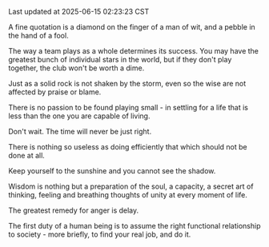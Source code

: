 Last updated at 2025-06-15 02:23:23 CST

A fine quotation is a diamond on the finger of a man of wit, and a pebble in the hand of a fool.

The way a team plays as a whole determines its success. You may have the greatest bunch of individual stars in the world, but if they don't play together, the club won't be worth a dime.

Just as a solid rock is not shaken by the storm, even so the wise are not affected by praise or blame.

There is no passion to be found playing small - in settling for a life that is less than the one you are capable of living.

Don't wait. The time will never be just right.

There is nothing so useless as doing efficiently that which should not be done at all.

Keep yourself to the sunshine and you cannot see the shadow.

Wisdom is nothing but a preparation of the soul, a capacity, a secret art of thinking, feeling and breathing thoughts of unity at every moment of life.

The greatest remedy for anger is delay.

The first duty of a human being is to assume the right functional relationship to society - more briefly, to find your real job, and do it.

